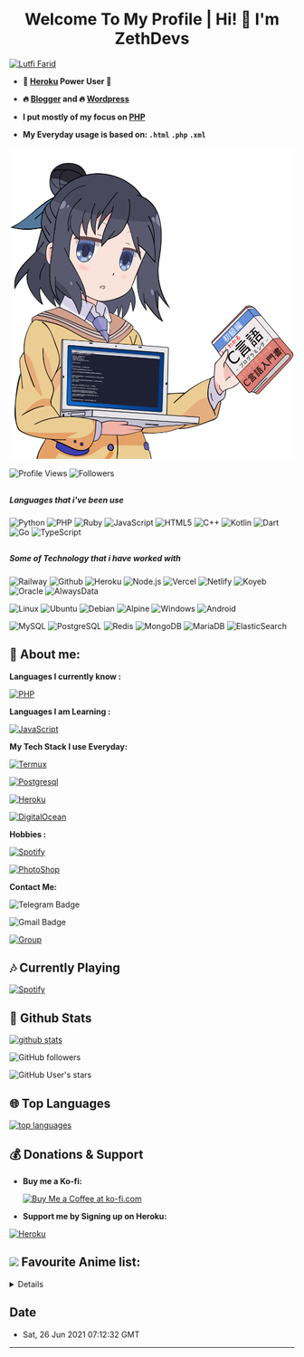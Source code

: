 <h1 align="center">Welcome To My Profile | Hi! 👋 I'm ZethDevs</h1>
<p align="center">

  <a href="https://t.me/zYxDx"><img src="http://readme-typing-svg.herokuapp.com?color=1C71FA&center=true&vCenter=true&multiline=false&lines=A+Noob+Coder+From+Indonesia.;PHP%2C+HTML%2C+JavaScript%2C+Python.;Thank+For+Visiting+My+Profile." alt="Lutfi Farid"></a>

</p>

- **🐋 [Heroku](https://heroku.com) Power User 💪**

- **🔥 [Blogger](https://blogger.com) and 🔥 [Wordpress](https://wordpress.com)**

- **I put mostly of my focus on [PHP](https://php.net)**

- **My Everyday usage is based on: `.html` `.php` `.xml`**

<p align="center">

  <a href="https://t.me/Yoga_CIC"><img src="https://github.com/CyberID-Ltd/zYxDevs-Profile-Requirements/blob/main/computer-programming-anime-programming-language-thread-animation-gril-f6c2888a88588db1f063bcfcbc84e6cf.png" alt="Yoga Pranata"></a>

</p>
<p align="left">

  <img src="https://komarev.com/ghpvc/?username=ZethDevs &color=blue&style=flat-square&label=Profile+Views" alt="Profile Views" /> <img src="https://img.shields.io/github/followers/ZethDevs?label=Followers" style=" float:left, margin-right:10px" alt="Followers" />

</p>

##
##### Languages that i've been use

![Python](https://img.shields.io/badge/-Python-000000?style=flat&logo=python)
![PHP](https://img.shields.io/badge/-PHP-000000?style=flat&logo=php)
![Ruby](https://img.shields.io/badge/-Ruby-000000?style=flat&logo=ruby)
![JavaScript](https://img.shields.io/badge/-JavaScript-000000?style=flat&logo=javascript)
![HTML5](https://img.shields.io/badge/-HTML5-000000?style=flat&logo=html5)
![C++](https://img.shields.io/badge/-C++-000000?style=flat&logo=c%2B%2B)
![Kotlin](https://img.shields.io/badge/-Kotlin-000000?style=flat&logo=kotlin)
![Dart](https://img.shields.io/badge/-Dart-000000?style=flat&logo=dart)
![Go](https://img.shields.io/badge/-Go-000000?style=flat&logo=go)
![TypeScript](https://img.shields.io/badge/-TypeScript-000000?style=flat&logo=typescript)
##
##### Some of Technology that i have worked with

![Railway](https://img.shields.io/badge/-Railway-222222?style=flat&logo=railway&logoColor=white)
![Github](https://img.shields.io/badge/-GitHub-222222?style=flat&logo=github&logoColor=white)
![Heroku](https://img.shields.io/badge/-Heroku-222222?style=flat&logo=heroku&logoColor=white)
![Node.js](https://img.shields.io/badge/-Node.js-222222?style=flat&logo=node.js&logoColor=white)
![Vercel](https://img.shields.io/badge/-Vercel-222222?style=flat&logo=vercel&logoColor=white)
![Netlify](https://img.shields.io/badge/-Netlify-222222?style=flat&logo=netlify&logoColor=white)
![Koyeb](https://img.shields.io/badge/-Koyeb-222222?style=flat&logo=koyeb&logoColor=white)
![Oracle](https://img.shields.io/badge/-Oracle-222222?style=flat&logo=oracle&logoColor=white)
![AlwaysData](https://img.shields.io/badge/-AlwaysData-222222?style=flat&logo=alwaysdata&logoColor=white)

![Linux](https://img.shields.io/badge/OS-Linux-blue?&logo=Linux)
![Ubuntu](https://img.shields.io/badge/OS-Ubuntu-blue?&logo=Ubuntu)
![Debian](https://img.shields.io/badge/OS-Debian-blue?&logo=Debian)
![Alpine](https://img.shields.io/badge/OS-Alpine-blue?&logo=AlpineLinux)
![Windows](https://img.shields.io/badge/OS-Windows-blue?&logo=Windows)
![Android](https://img.shields.io/badge/OS-Android-blue?&logo=Android)

![MySQL](https://img.shields.io/badge/MySQL-white?&logo=MySQL)
![PostgreSQL](https://img.shields.io/badge/PostgreSQL-white?&logo=PostgreSQL)
![Redis](https://img.shields.io/badge/Redis-white?&logo=Redis)
![MongoDB](https://img.shields.io/badge/MongoDB-white?&logo=MongoDB)
![MariaDB](https://img.shields.io/badge/MariaDB-white?&logo=MariaDB&logoColor=black)
![ElasticSearch](https://img.shields.io/badge/Elastic-white?&logo=ElasticSearch&logoColor=black)

##
## 👦 **About me**:

**Languages I currently know :**

[![PHP](https://img.shields.io/badge/-PHP-%232c3e50?style=flat-square&logo=php)](https://php.net)

**Languages I am Learning :**

[![JavaScript](https://img.shields.io/badge/-JavaScript-%232c3e50?style=flat-square&logo=javascript)](https://javascript.com)

**My Tech Stack I use Everyday:**

[![Termux](https://img.shields.io/badge/-Termux-%232c3e50?style=flat-square&logo=typescript)](https://termux.com)

[![Postgresql](https://img.shields.io/badge/-Postgresql-%232c3e50?style=flat-square&logo=postgresql)](https://postgresql.org)

[![Heroku](https://img.shields.io/badge/-Heroku-purple?style=flat-square&logo=heroku)](https://heroku.com)

[![DigitalOcean](https://img.shields.io/badge/-DigitalOcean-grey?style=flat-square&logo=digitalocean)](https://digitalocean.com)

**Hobbies :**

[![Spotify](https://img.shields.io/badge/-Spotify-%232c3e50?style=flat-square&logo=spotify)](https://spotify.com)

[![PhotoShop](https://img.shields.io/badge/-Facebook-%23007ACC?style=flat-square&logo=facebook)](https://www.facebook.com.)

**Contact Me:**

![Telegram Badge](https://img.shields.io/badge/-Lutfi-1ca0f1?style=flat-square&logo=telegram&logoColor=white&link=https://t.me/DarrenWalters)

![Gmail Badge](https://img.shields.io/badge/-lutfi.faridd@gmail.com-c14438?style=flat-square&logo=Gmail&logoColor=white&link=mailto:lutfi.faridd@gmail.com)

[![Group](https://img.shields.io/badge/dynamic/json?logo=telegram&label=%40SyncthizID&labelColor=282c34&)](https://t.me/SyncthizID)

##  🎶 **Currently Playing**

[![Spotify](https://spotify.com/)](https://spotify.com/)

##  🐙 **Github Stats**

[![github stats](https://github-readme-stats.vercel.app/api?username=DarrenHue&show_icons=true&theme=radical)](https://github.com/DarrenHue)

![GitHub followers](https://img.shields.io/github/followers/DarrenHue?color=aqua&label=Followers&style=for-the-badge)

![GitHub User's stars](https://img.shields.io/github/stars/DarrenHue?affiliations=OWNER&color=aqua&style=for-the-badge)

## 🌐 **Top Languages**

[![top languages](https://github-readme-stats.vercel.app/api/top-langs/?username=DarrenHue&show_icons=true&theme=radical&layout=compact)](https://github.com/DarrenHue)

## 💰 **Donations & Support**

- **Buy me a Ko-fi:**

    <a href='https://trakteer.id/lutfifarid' target='_blank'><img height='25' style='border:0px;height:36px;' src='https://az743702.vo.msecnd.net/cdn/kofi1.png?v=a&w=144' border='0' alt='Buy Me a Coffee at ko-fi.com' /></a>

- **Support me by Signing up on Heroku:**

[![Heroku](https://img.shields.io/badge/-Heroku-purple?style=flat-square&logo=heroku)](https://heroku.com/)

## <img src="https://i.redd.it/nwu0335ccoz41.png" width="25px"> **Favourite Anime list:**

<details>

<!-- anilist_start-->

 • <a href="https://anilist.co/anime/16498">Shigatsu Kimi no Uso<a><br>

 • <a href="https://anilist.co/anime/21087">Darling in the Franxx<a><br>

 • <a href="https://anilist.co/anime/101351">Happy Sugar Life<a><br>

<!-- anilist_end-->

</details>

## **Date**

 - Sat, 26 Jun 2021 07:12:32 GMT

---------------------

